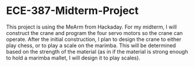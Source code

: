 # ECE-387-Midterm-Project
This project is using the MeArm from Hackaday. For my midterm, I will construct the crane and program the four servo motors so the crane can operate. After the initial construction, I plan to design the crane to either play chess, or  to play a scale on the marimba. This will be determined based on the strength of the material (as in if the material is strong enough to hold a marimba mallet, I will design it to play scales).
